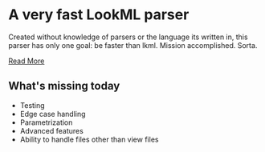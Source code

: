 # A very fast LookML parser

Created without knowledge of parsers or the language its written in, this parser has only one goal: be faster than lkml. Mission accomplished. Sorta. 

[Read More](https://alhan.co/g/zig-lookml-parser)

## What's missing today

- Testing
- Edge case handling
- Parametrization
- Advanced features
- Ability to handle files other than view files


